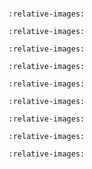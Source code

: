 #

```{include} 01_topic_vagrant.md
:relative-images:
```

```{include} 02_topic_docker.md
:relative-images:
```

```{include} 03_topic_compose.md
:relative-images:
```

```{include} 04_topic_ansible.md
:relative-images:
```

```{include} 05_topic_salt.md
:relative-images:
```

```{include} 06_topic_secrets.md
:relative-images:
```

```{include} 07_topic_rabbitmq.md
:relative-images:
```

```{include} 08_topic_kafka.md
:relative-images:
```

```{include} 09_topic_terraform.md
:relative-images:
```

```{include} custom_html.md
```
